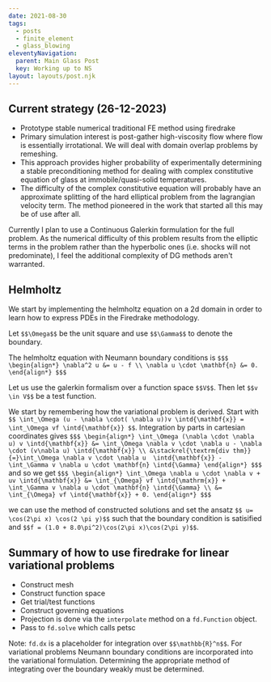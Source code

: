 ```yaml
---
date: 2021-08-30
tags:
  - posts
  - finite_element
  - glass_blowing
eleventyNavigation:
  parent: Main Glass Post
  key: Working up to NS 
layout: layouts/post.njk
---
```


## Current strategy (26-12-2023)
* Prototype stable numerical traditional FE method using firedrake
* Primary simulation interest is post-gather high-viscosity flow
where flow is essentially irrotational. We will deal with
domain overlap problems by remeshing. 
* This approach provides higher probability of experimentally determining a 
stable preconditioning method for dealing with complex constitutive equation
of glass at immobile/quasi-solid temperatures.
* The difficulty of the complex constitutive equation will probably have an approximate
splitting of the hard elliptical problem from the lagrangian velocity term.
The method pioneered in the work that started all this may be of use after all.

Currently I plan to use a Continuous Galerkin formulation for the full problem.
As the numerical difficulty of this problem results from the elliptic terms in the problem rather
than the hyperbolic ones (i.e. shocks will not predominate), 
I feel the additional complexity of DG methods aren't warranted.

## Helmholtz

We start by implementing the helmholtz equation on a 2d domain
in order to learn how to express PDEs in the Firedrake methodology.

Let `$$\Omega$$` be the unit square and use `$$\Gamma$$` to denote the boundary.

The helmholtz equation with Neumann boundary conditions is
`$$$
\begin{align*}
 \nabla^2 u &= u - f \\
 \nabla u \cdot \mathbf{n} &= 0.
\end{align*}
$$$`

Let us use the galerkin formalism over a function space `$$V$$`.
Then let `$$v \in V$$` be a test function. 

We start by remembering how the variational problem is derived.
Start with `$$ \int_\Omega (u - \nabla \cdot( \nabla u))v \intd{\mathbf{x}} = \int_\Omega vf \intd{\mathbf{x}} $$`.
Integration by parts in cartesian coordinates gives
`$$$
\begin{align*}
  \int_\Omega (\nabla \cdot \nabla u) v \intd{\mathbf{x}} &= \int_\Omega \nabla v \cdot \nabla u - \nabla \cdot (v\nabla u) \intd{\mathbf{x}} \\
  &\stackrel{\textrm{div thm}}{=}\int_\Omega \nabla v \cdot \nabla u  \intd{\mathbf{x}} - \int_\Gamma v \nabla u \cdot \mathbf{n} \intd{\Gamma}
\end{align*}
$$$`
and so we get 
`$$$
\begin{align*}
  \int_\Omega \nabla u \cdot \nabla v + uv \intd{\mathbf{x}} &= \int_{\Omega} vf \intd{\mathrm{x}} + \int_\Gamma v \nabla u \cdot \mathbf{n} \intd{\Gamma} \\
  &= \int_{\Omega} vf \intd{\mathbf{x}} + 0.
\end{align*}
$$$`

we can use the method of constructed solutions and set the ansatz `$$ u= \cos(2\pi x) \cos(2 \pi y)$$` such that the boundary condition is
satisified and `$$f = (1.0 + 8.0\pi^2)\cos(2\pi x)\cos(2\pi y)$$`.


## Summary of how to use firedrake for linear variational problems
* Construct mesh
* Construct function space
* Get trial/test functions
* Construct governing equations
* Projection is done via the `interpolate` method on a `fd.Function` object.
* Pass to `fd.solve` which calls petsc

Note: `fd.dx` is a placeholder for integration over `$$\mathbb{R}^n$$`. 
For variational problems Neumann boundary conditions 
are incorporated into the variational formulation. Determining
the appropriate method of integrating over the boundary weakly must be determined.

